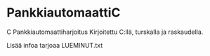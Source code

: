 # PankkiautomaattiC
C Pankkiautomaattiharjoitus
Kirjoitettu C:llä, turskalla ja raskaudella.

Lisää infoa tarjoaa LUEMINUT.txt
